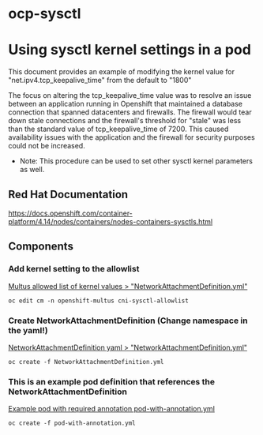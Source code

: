 # ocp-sysctl
# Using sysctl kernel settings in a pod
This document provides an example of modifying the kernel value for "net.ipv4.tcp_keepalive_time" from the default to "1800"

The focus on altering the tcp_keepalive_time value was to resolve an issue between an application running in Openshift that maintained a database connection that spanned datacenters and firewalls.  The firewall would tear down stale connections and the firewall's threshold for "stale" was less than the standard value of tcp_keepalive_time of 7200.  This caused availability issues with the application and the firewall for security purposes could not be increased.

* Note: This procedure can be used to set other sysctl kernel parameters as well.

## Red Hat Documentation
https://docs.openshift.com/container-platform/4.14/nodes/containers/nodes-containers-sysctls.html

## Components

### Add kernel setting to the allowlist
[Multus allowed list of kernel values > "NetworkAttachmentDefinition.yml"](cm-cni-sysctl-allowlist.yml)

```
oc edit cm -n openshift-multus cni-sysctl-allowlist 
```

### Create NetworkAttachmentDefinition (Change namespace in the yaml!)
[NetworkAttachmentDefinition yaml > "NetworkAttachmentDefinition.yml"](NetworkAttachmentDefinition.yml)

```
oc create -f NetworkAttachmentDefinition.yml 
```

### This is an example pod definition that references the NetworkAttachmentDefinition
[Example pod with required annotation pod-with-annotation.yml](pod-with-annotation.yml)

```
oc create -f pod-with-annotation.yml
```

